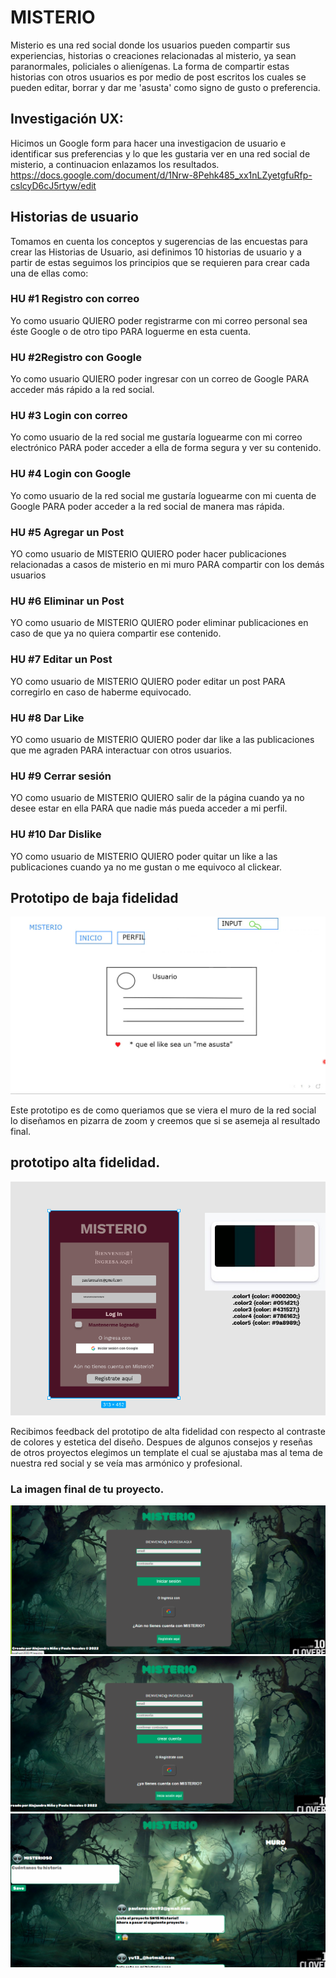# MISTERIO
Misterio es una red social donde los usuarios pueden compartir sus experiencias, historias o creaciones relacionadas al misterio, ya sean paranormales, policiales o alienígenas.
La forma de compartir estas historias con otros usuarios es por medio de post escritos los cuales se pueden editar, borrar y dar me 'asusta' como signo de gusto o preferencia.

## Investigación UX:
Hicimos un Google form para hacer una investigacion de usuario e identificar sus preferencias y lo que les gustaria ver en una red social de misterio, a continuacion enlazamos los resultados. 
https://docs.google.com/document/d/1Nrw-8Pehk485_xx1nLZyetgfuRfp-cslcyD6cJ5rtyw/edit

## Historias de usuario
Tomamos en cuenta los conceptos y sugerencias de las encuestas para crear las Historias de Usuario, asi definimos 
10 historias de usuario y a partir de estas seguimos los principios que se requieren para crear cada una de ellas como:

### HU #1 Registro con correo
Yo como usuario QUIERO poder registrarme con mi correo personal sea éste Google o de otro tipo PARA loguerme en esta cuenta.
### HU #2Registro con Google
Yo como usuario QUIERO poder ingresar con un correo de Google PARA acceder más rápido a la red social.
### HU #3 Login con correo
Yo como usuario de la red social me gustaría loguearme con mi correo electrónico PARA poder acceder a ella de forma segura y ver su contenido.
### HU #4 Login con Google
Yo como usuario de la red social me gustaría loguearme con mi cuenta de Google PARA poder acceder a la red social de manera mas rápida.
### HU #5 Agregar un Post
YO como usuario de MISTERIO QUIERO poder hacer publicaciones relacionadas a casos de misterio en mi muro PARA compartir con los demás usuarios
### HU #6 Eliminar un Post
YO como usuario de MISTERIO QUIERO poder eliminar publicaciones en caso de que ya no quiera compartir ese contenido.
### HU #7 Editar un Post
YO como usuario de MISTERIO QUIERO poder editar un post PARA corregirlo en caso de haberme equivocado.
### HU #8 Dar Like
YO como usuario de MISTERIO QUIERO poder dar like a las publicaciones que me agraden PARA interactuar con otros usuarios.
### HU #9 Cerrar sesión
YO como usuario de MISTERIO QUIERO salir de la página cuando ya no desee estar en ella PARA que nadie más pueda acceder a mi perfil.
### HU #10 Dar Dislike
YO como usuario de MISTERIO QUIERO poder quitar un like a las publicaciones cuando ya no me gustan o me equivoco al clickear.

## Prototipo de baja fidelidad
![](src/imagenes/prototipo_baja_fidelidad.png)

Este prototipo es de como queriamos que se viera el muro de la red social lo diseñamos en pizarra de zoom y creemos que si se asemeja al resultado final.

## prototipo alta fidelidad.
![](src/imagenes/Prototipo_alta_fidelidad_REGISTRO.png)

Recibimos feedback del prototipo de alta fidelidad con respecto al contraste de colores y estetica del diseño.
Despues de algunos consejos y reseñas de otros proyectos elegimos un template el cual se ajustaba mas al tema de nuestra red social y se veía mas armónico y profesional.

### La imagen final de tu proyecto.
![](src/imagenes/imagen%20final%201.png)
![](src/imagenes/imagen%20final%202.png)
![](src/imagenes/imagen%20final%203.png)

